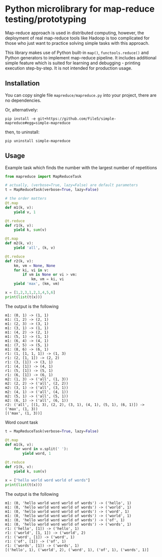 # Python microlibrary for map-reduce testing/prototyping

Map-reduce approach is used in distributed computing, however, the deployment of real map-reduce tools like Hadoop is too complicated for those who just want to practice solving simple tasks with this approach.

This library makes use of Python built-in `map()`, `functools.reduce()` and Python generators to implement map-reduce pipeline.
It includes additional simple feature which is suited for learning and debugging - printing execution step-by-step.
It is not intended for production usage.

## Installation

You can copy single file `mapreduce/mapreduce.py` into your project, there are no dependencies.

Or, alternatively:
```
pip install -e git+https://github.com/File5/simple-mapreduce#egg=simple-mapreduce
```
then, to uninstall:
```
pip uninstall simple-mapreduce
```

## Usage

Example task which finds the number with the largest number of repetitions
```python
from mapreduce import MapReduceTask

# actually, (verbose=True, lazy=False) are default parameters
t = MapReduceTask(verbose=True, lazy=False)

# the order matters
@t.map
def m1(k, v):
    yield v, 1

@t.reduce
def r1(k, v):
    yield k, sum(v)

@t.map
def m2(k, v):
    yield 'all', (k, v)

@t.reduce
def r2(k, v):
    km, vm = None, None
    for ki, vi in v:
        if vm is None or vi > vm:
            km, vm = ki, vi
    yield 'max', (km, vm)

x = [1,2,3,1,2,1,4,5,6]
print(list(t(x)))
```

The output is the following
```
m1: (0, 1) -> (1, 1)
m1: (1, 2) -> (2, 1)
m1: (2, 3) -> (3, 1)
m1: (3, 1) -> (1, 1)
m1: (4, 2) -> (2, 1)
m1: (5, 1) -> (1, 1)
m1: (6, 4) -> (4, 1)
m1: (7, 5) -> (5, 1)
m1: (8, 6) -> (6, 1)
r1: (1, [1, 1, 1]) -> (1, 3)
r1: (2, [1, 1]) -> (2, 2)
r1: (3, [1]) -> (3, 1)
r1: (4, [1]) -> (4, 1)
r1: (5, [1]) -> (5, 1)
r1: (6, [1]) -> (6, 1)
m2: (1, 3) -> ('all', (1, 3))
m2: (2, 2) -> ('all', (2, 2))
m2: (3, 1) -> ('all', (3, 1))
m2: (4, 1) -> ('all', (4, 1))
m2: (5, 1) -> ('all', (5, 1))
m2: (6, 1) -> ('all', (6, 1))
r2: ('all', [(1, 3), (2, 2), (3, 1), (4, 1), (5, 1), (6, 1)]) -> ('max', (1, 3))
[('max', (1, 3))]
```

Word count task
```python
t = MapReduceTask(verbose=True, lazy=False)

@t.map
def m1(k, v):
    for word in v.split(' '):
        yield word, 1

@t.reduce
def r1(k, v):
    yield k, sum(v)

x = ["hello world word world of words"]
print(list(t(x)))
```

The output is the following
```
m1: (0, 'hello world word world of words') -> ('hello', 1)
m1: (0, 'hello world word world of words') -> ('world', 1)
m1: (0, 'hello world word world of words') -> ('word', 1)
m1: (0, 'hello world word world of words') -> ('world', 1)
m1: (0, 'hello world word world of words') -> ('of', 1)
m1: (0, 'hello world word world of words') -> ('words', 1)
r1: ('hello', [1]) -> ('hello', 1)
r1: ('world', [1, 1]) -> ('world', 2)
r1: ('word', [1]) -> ('word', 1)
r1: ('of', [1]) -> ('of', 1)
r1: ('words', [1]) -> ('words', 1)
[('hello', 1), ('world', 2), ('word', 1), ('of', 1), ('words', 1)]
```
